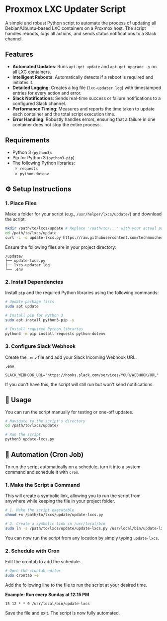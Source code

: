# Proxmox LXC Updater Script

A simple and robust Python script to automate the process of updating all Debian/Ubuntu-based LXC containers on a Proxmox host. The script handles reboots, logs all actions, and sends status notifications to a Slack channel.

## Features

* **Automated Updates**: Runs `apt-get update` and `apt-get upgrade -y` on all LXC containers.
* **Intelligent Reboots**: Automatically detects if a reboot is required and initiates it.
* **Detailed Logging**: Creates a log file (`lxc-updater.log`) with timestamped entries for every action and error.
* **Slack Notifications**: Sends real-time success or failure notifications to a configured Slack channel.
* **Performance Timing**: Measures and reports the time taken to update each container and the total script execution time.
* **Error Handling**: Robustly handles errors, ensuring that a failure in one container does not stop the entire process.

## Requirements

* Python 3 (`python3`).
* Pip for Python 3 (`python3-pip`).
* The following Python libraries:
  * `requests`
  * `python-dotenv`

## ⚙️ Setup Instructions

### 1. Place Files

Make a folder for your script (e.g., `/usr/helper/lxcs/update/`) and download the script.

```bash
mkdir /path/to/lxcs/update # Replace '/path/to/...' with your actual path
cd /path/to/lxcs/update
curl -L -o update-lxcs.py https://raw.githubusercontent.com/techmoocher/homelab/main/helper-scripts/lxcs/update/update-lxcs.py
```

Ensure the following files are in your project directory:

```
/update/
├── update-lxcs.py
├── lxcs-updater.log
└── .env
```

### 2. Install Dependencies

Install `pip` and the required Python libraries using the following commands:

```bash
# Update package lists
sudo apt update

# Install pip for Python 3
sudo apt install python3-pip -y

# Install required Python libraries
python3 -m pip install requests python-dotenv
```

### 3. Configure Slack Webhook

Create the `.env` file and add your Slack Incoming Webhook URL.

**`.env`**

```env
SLACK_WEBHOOK_URL="https://hooks.slack.com/services/YOUR/WEBHOOK/URL"
```

If you don't have this, the script will still run but won't send notifications.

## 🚀 Usage

You can run the script manually for testing or one-off updates.

```bash
# Navigate to the script's directory
cd /path/to/lxcs/update/

# Run the script
python3 update-lxcs.py
```

## 🤖 Automation (Cron Job)

To run the script automatically on a schedule, turn it into a system command and schedule it with `cron`.

### 1. Make the Script a Command

This will create a symbolic link, allowing you to run the script from anywhere while keeping the file in your project folder.

```bash
# 1. Make the script executable
chmod +x /path/to/lxcs/update/update-lxcs.py

# 2. Create a symbolic link in /usr/local/bin
sudo ln -s /path/to/lxcs/update/update-lxcs.py /usr/local/bin/update-lxcs
```

You can now run the script from any location by simply typing `update-lxcs`.

### 2. Schedule with Cron

Edit the crontab to add the schedule.

```bash
# Open the crontab editor
sudo crontab -e
```

Add the following line to the file to run the script at your desired time.

**Example: Run every Sunday at 12:15 PM**

```cron
15 12 * * 0 /usr/local/bin/update-lxcs
```

Save the file and exit. The script is now fully automated.
